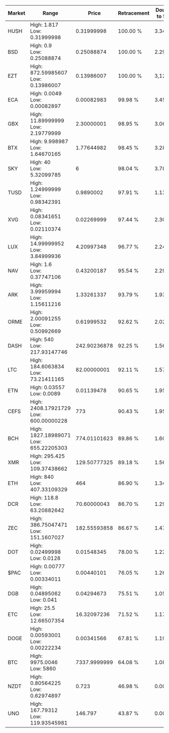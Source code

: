 | Market | Range | Price| Retracement | Doubles to 50% |
| --- | --- | --- | --- | --- |
| HUSH | High: 1.817<br />Low: 0.31999998 | 0.31999998 | 100.00 % | 3.34 |
| BSD | High: 0.9<br />Low: 0.25088874 | 0.25088874 | 100.00 % | 2.29 |
| EZT | High: 872.59985607<br />Low: 0.13986007 | 0.13986007 | 100.00 % | 3,120.05 |
| ECA | High: 0.0049<br />Low: 0.00082897 | 0.00082983 | 99.98 % | 3.45 |
| GBX | High: 11.89999999<br />Low: 2.19779999 | 2.30000001 | 98.95 % | 3.06 |
| BTX | High: 9.998987<br />Low: 1.64670165 | 1.77644982 | 98.45 % | 3.28 |
| SKY | High: 40<br />Low: 5.32099785 | 6 | 98.04 % | 3.78 |
| TUSD | High: 1.24999999<br />Low: 0.98342391 | 0.9890002 | 97.91 % | 1.13 |
| XVG | High: 0.08341651<br />Low: 0.02110374 | 0.02269999 | 97.44 % | 2.30 |
| LUX | High: 14.99999952<br />Low: 3.84999936 | 4.20997348 | 96.77 % | 2.24 |
| NAV | High: 1.6<br />Low: 0.37747106 | 0.43200187 | 95.54 % | 2.29 |
| ARK | High: 3.99959994<br />Low: 1.15611216 | 1.33261337 | 93.79 % | 1.93 |
| ORME | High: 2.00091255<br />Low: 0.50992669 | 0.61999532 | 92.62 % | 2.02 |
| DASH | High: 540<br />Low: 217.93147746 | 242.90236878 | 92.25 % | 1.56 |
| LTC | High: 184.6063834<br />Low: 73.21411165 | 82.00000001 | 92.11 % | 1.57 |
| ETN | High: 0.03557<br />Low: 0.0089 | 0.01139478 | 90.65 % | 1.95 |
| CEFS | High: 2408.17921729<br />Low: 600.00000228 | 773 | 90.43 % | 1.95 |
| BCH | High: 1827.18989071<br />Low: 655.22205303 | 774.01101623 | 89.86 % | 1.60 |
| XMR | High: 295.425<br />Low: 109.37438662 | 129.50777325 | 89.18 % | 1.56 |
| ETH | High: 840<br />Low: 407.33109329 | 464 | 86.90 % | 1.34 |
| DCR | High: 118.8<br />Low: 63.20882642 | 70.60000043 | 86.70 % | 1.29 |
| ZEC | High: 386.75047471<br />Low: 151.1607027 | 182.55593858 | 86.67 % | 1.47 |
| DOT | High: 0.02499998<br />Low: 0.0128 | 0.01548345 | 78.00 % | 1.22 |
| $PAC | High: 0.00777<br />Low: 0.00334011 | 0.00440101 | 76.05 % | 1.26 |
| DGB | High: 0.04895062<br />Low: 0.041 | 0.04294673 | 75.51 % | 1.05 |
| ETC | High: 25.5<br />Low: 12.66507354 | 16.32097236 | 71.52 % | 1.17 |
| DOGE | High: 0.00593001<br />Low: 0.00222234 | 0.00341566 | 67.81 % | 1.19 |
| BTC | High: 9975.0046<br />Low: 5860 | 7337.9999999 | 64.08 % | 1.08 |
| NZDT | High: 0.80564225<br />Low: 0.62974897 | 0.723 | 46.98 % | 0.00 |
| UNO | High: 167.79312<br />Low: 119.93545981 | 146.797 | 43.87 % | 0.00 |
